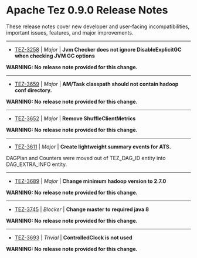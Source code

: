 
<!---
# Licensed to the Apache Software Foundation (ASF) under one
# or more contributor license agreements.  See the NOTICE file
# distributed with this work for additional information
# regarding copyright ownership.  The ASF licenses this file
# to you under the Apache License, Version 2.0 (the
# "License"); you may not use this file except in compliance
# with the License.  You may obtain a copy of the License at
#
#     http://www.apache.org/licenses/LICENSE-2.0
#
# Unless required by applicable law or agreed to in writing, software
# distributed under the License is distributed on an "AS IS" BASIS,
# WITHOUT WARRANTIES OR CONDITIONS OF ANY KIND, either express or implied.
# See the License for the specific language governing permissions and
# limitations under the License.
-->
# Apache Tez  0.9.0 Release Notes

These release notes cover new developer and user-facing incompatibilities, important issues, features, and major improvements.


---

* [TEZ-3258](https://issues.apache.org/jira/browse/TEZ-3258) | *Major* | **Jvm Checker does not ignore DisableExplicitGC when checking JVM GC options**

**WARNING: No release note provided for this change.**


---

* [TEZ-3659](https://issues.apache.org/jira/browse/TEZ-3659) | *Major* | **AM/Task classpath should not contain hadoop conf directory.**

**WARNING: No release note provided for this change.**


---

* [TEZ-3652](https://issues.apache.org/jira/browse/TEZ-3652) | *Major* | **Remove ShuffleClientMetrics**

**WARNING: No release note provided for this change.**


---

* [TEZ-3611](https://issues.apache.org/jira/browse/TEZ-3611) | *Major* | **Create lightweight summary events for ATS.**

DAGPlan and Counters were moved out of TEZ\_DAG\_ID entity into DAG\_EXTRA\_INFO entity.


---

* [TEZ-3689](https://issues.apache.org/jira/browse/TEZ-3689) | *Major* | **Change minimum hadoop version to 2.7.0**

**WARNING: No release note provided for this change.**


---

* [TEZ-3745](https://issues.apache.org/jira/browse/TEZ-3745) | *Blocker* | **Change master to required java 8**

**WARNING: No release note provided for this change.**


---

* [TEZ-3693](https://issues.apache.org/jira/browse/TEZ-3693) | *Trivial* | **ControlledClock is not used**

**WARNING: No release note provided for this change.**



